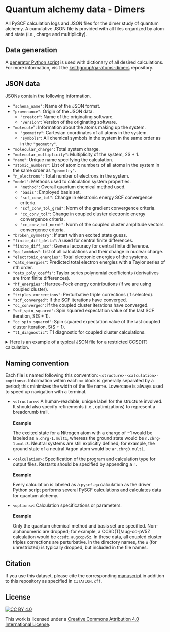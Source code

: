 # Quantum alchemy data - Dimers

All PySCF calculation logs and JSON files for the dimer study of quantum alchemy.
A cumulative JSON file is provided with all files organized by atom and state (i.e., charge and multiplicity).

## Data generation

A [generator Python script](https://github.com/keithgroup/qa-atoms-dimers/blob/main/scripts/pyscf-calc-generator/generate-pyscf.qa-calculations.py) is used with dictionary of all desired calculations.
For more information, visit the [keithgroup/qa-atoms-dimers](https://github.com/keithgroup/qa-atoms-dimers) repository.

## JSON data

JSONs contain the following information.

- `"schema_name"`: Name of the JSON format.
- `"provenance"`: Origin of the JSON data.
    - `"creator"`: Name of the originating software.
    - `"version"`: Version of the originating software.
- `"molecule`": Information about the atoms making up the system.
    - `"geometry"`: Cartesian coordinates of all atoms in the system.
    - `"symbols"`: All chemical symbols in the system in the same order as in the `"geometry"`.
- `"molecular_charge"`: Total system charge.
- `"molecular_multiplicity"`: Multiplicity of the system, 2S + 1.
- `"name"`: Unique name specifying the calculation.
- `"atomic_numbers"`: List of atomic numbers of all atoms in the system in the same order as `"geometry"`.
- `"n_electrons"`: Total number of electrons in the system.
- `"model"`: Methods used to calculation system properties.
    - `"method"`: Overall quantum chemical method used.
    - `"basis"`: Employed basis set.
    - `"scf_conv_tol"`: Change in electronic energy SCF convergence criteria.
    - `"scf_conv_tol_grad"`: Norm of the gradient convergence criteria.
    - `"cc_conv_tol"`: Change in coupled cluster electronic energy convergence criteria.
    - `"cc_conv_tol_normt"`: Norm of the coupled cluster amplitude vectors convergence criteria.
- `"broken_symmetry"`: If start with an excited state guess.
- `"finite_diff_delta"`: $h$ used for central finite differences.
- `"finite_diff_acc"`: General accuracy for central finite difference.
- `"qa_lambdas"`: List of all calculations and their change in nuclear charge.
- `"electronic_energies"`: Total electronic energies of the systems.
- `"qats_energies"`: Predicted total electron energies with a Taylor series of nth order.
- `"qats_poly_coeffs"`: Taylor series polynomial coefficients (derivatives are from finite differences).
- `"hf_energies"`: Hartree&ndash;Fock energy contributions (if we are using coupled cluster).
- `"triples_corrections"`: Perturbative triple corrections (if selected).
- `"scf_converged"`: If the SCF iterations have converged.
- `"cc_converged"`: If the coupled cluster iterations have converged.
- `"scf_spin_squared"`: Spin squared expectation value of the last SCF iteration, S(S + 1).
- `"cc_spin_squared"`: Spin squared expectation value of the last coupled cluster iteration, S(S + 1).
- `"t1_diagnostic"`: T1 diagnostic for coupled cluster calculations.

<details>
<summary>Here is an example of a typical JSON file for a restricted CCSD(T) calculation.</summary>

```json
{
    "schema_name": "pyscf_qa_output",
    "provenance": {
        "creator": "PySCF",
        "version": "1.7.6"
    },
    "molecule": {
        "geometry": [[0.0, 0.0, 0.0], [1.0, 0.0, 0.0]],
        "symbols": [ "C", "H" ]
    },
    "molecular_charge": 1,
    "molecular_multiplicity": 1,
    "name": "c.h.chrg1.mult1.sep1.00-pyscf-ccsdt.ccpv5z",
    "atomic_numbers": [ 6, 1 ],
    "n_electrons": 6,
    "model": {
        "method": "CCSD(T)",
        "basis": "cc-pV5Z",
        "scf_conv_tol": 1e-09,
        "scf_conv_tol_grad": 1e-06,
        "cc_conv_tol": 1e-05,
        "cc_conv_tol_normt": 1e-07
    },
    "broken_symmetry": false,
    "finite_diff_delta": 0.01,
    "finite_diff_acc": 2,
    "qa_lambdas": [-2.0, -1.75, -1.5, -1.25, -1.0, -0.75, -0.5, -0.25, -0.02, -0.01, 0.0, 0.01, 0.02, 0.25, 0.5, 0.75, 1.0],
    "electronic_energies": [-15.168011627351744, -17.437652214354884, -19.871649392713696, -22.472909760910394, -25.243713749492237, -28.185775141987605, -31.30046405063705, -34.589032292721846, -37.769158718628724, -37.91080265134425, -38.0527287122824, -38.194936980292034, -38.33742753403346, -41.69279835543476, -45.51040751530531, -49.50653347347145, -53.681841227320525],
    "qats_energies": {
        "0": [-38.052728712282445, -38.052728712282445, -38.052728712282445, -38.052728712282445, -38.052728712282445, -38.052728712282445, -38.052728712282445, -38.052728712282445, -38.052728712282445, -38.052728712282445, -38.052728712282445, -38.052728712282445, -38.052728712282445, -38.052728712282445, -38.052728712282445, -38.052728712282445, -38.052728712282445],
        "1": [-9.639295817503822, -13.19097492935115, -16.742654041198477, -20.294333153045805, -23.846012264893133, -27.39769137674046, -30.94937048858779, -34.50104960043512, -37.76859438333466, -37.91066154780855, -38.052728712282445, -38.19479587675634, -38.33686304123023, -41.60440782412977, -45.1560869359771, -48.70776604782443, -52.259445159671756],
        "2": [-15.283437245369, -17.512270710060427, -19.91748359437264, -22.49907589830564, -25.257047621859428, -28.191398765034002, -31.302129327829363, -34.58923931024551, -37.769158797477445, -37.91080265134425, -38.052728712282445, -38.194936980292034, -38.33742745537302, -41.692597533940166, -45.508845775218674, -49.50147343611797, -53.67048051663805],
        "3": [-15.178431136671875, -17.441924820835595, -19.87318414226604, -22.473439641299507, -25.243921858272287, -28.185861333520677, -31.30048860738097, -34.58903422018946, -37.769158692471336, -37.910802638218485, -38.052728712282445, -38.1949369934178, -38.337427560379126, -41.692802623996215, -45.51048649566707, -49.507010867631294, -53.68360628022519],
        "4": [-15.165878215006781, -17.434566528619314, -19.869212319395444, -22.47152421746145, -25.243137300668216, -28.185613094591265, -31.300439572530717, -34.58903115551132, -37.769158692345805, -37.91080263821064, -38.052728712282445, -38.194936993409954, -38.337427560253595, -41.692799559318075, -45.51043746081681, -49.50676262870188, -53.68282172262112]
    },
    "qats_poly_coeffs": [ -38.052728712282445, -14.206716447389311, -1.4110353569662948, -0.01312576358714068, 0.000784557604068444 ],
    "hf_energies": [-15.039397542797753, -17.306196946924697, -19.737151429446005, -22.33531689869329, -25.10306490226627, -28.042151890664666, -31.153962053106543, -34.43975796926096, -37.61745025305918, -37.758991404930605, -37.90081496635595, -38.04292101965761, -38.18530964699626, -41.53842403217207, -45.353806396989455, -49.34798452680033, -53.5216388132588],
    "triples_corrections": [-0.0023661770818066406, -0.002436591869254029, -0.0025221436893826266, -0.0026078797235260425, -0.0026825528418877014, -0.00274280659433309, -0.002790309777751178, -0.0028274750394940026, -0.0028536473448671044, -0.0028546165697939012, -0.0028555718050823236, -0.002856513055472478, -0.002857440325737153, -0.002874928905159725, -0.0028858628597366407, -0.002889514215818352, -0.002888325121872548],
    "scf_converged": [true, true, true, true, true, true, true, true, true, true, true, true, true, true, true, true, true],
    "cc_converged": [true, true, true, true, true, true, true, true, true, true, true, true, true, true, true, true, true],
    "t1_diagnostic": [0.018119050921357415, 0.015978960043895925, 0.014191612668712038, 0.012705161238841719, 0.011449031767649684, 0.01039494390889384, 0.009528368157857136, 0.00881696695589493, 0.00826086273579403, 0.008238268808428295, 0.008215785680011089, 0.008193410988157634, 0.00817114240042732, 0.007683329542885144, 0.007188483963259352, 0.006709734936384963, 0.006233299357290182]
}
```

</details>

## Naming convention

Each file is named following this convention: `<structure>-<calculation>-<options>`.
Information within each `<>` block is generally separated by a period; this minimizes the width of the file name.
Lowercase is always used to speed up navigation with a terminal.

- `<structure>`: A human-readable, unique label for the structure involved.
    It should also specify refinements (i.e., optimizations) to represent a breadcrumb trail.
    <br><br>
    **Example**

    The excited state for a Nitrogen atom with a charge of $-1$ would be labeled as `n.chrg-1.mult1`, whereas the ground state would be `n.chrg-1.mult3`.
    Neutral systems are still explicitly defined; for example, the ground state of a neutral Argon atom would be `ar.chrg0.mult1`.

- `<calculation>`: Specification of the program and calculation type for output files.
    Restarts should be specified by appending a `r`.
    <br><br>
    **Example**

    Every calculation is labeled as a `pyscf.qa` calculation as the driver Python script performs several PySCF calculations and calculates data for quantum alchemy.

- `<options>`: Calculation specifications or parameters.
    <br><br>
    **Example**

    Only the quantum chemical method and basis set are specified.
    Non-alphanumeric are dropped; for example, a CCSD(T)/aug-cc-pV5Z calculation would be `ccsdt.augccpv5z`.
    In these data, all coupled cluster triples corrections are perturbative.
    In the directory names, the `u` (for unrestricted) is typically dropped, but included in the file names.

## Citation

If you use this dataset, please cite the corresponding [manuscript](https://doi.org/10.26434/chemrxiv-2021-pt5gd) in addition to this repository as specified in `CITATION.cff`.

## License

[![CC BY 4.0][cc-by-shield]][cc-by]

This work is licensed under a
[Creative Commons Attribution 4.0 International License][cc-by].

[cc-by]: http://creativecommons.org/licenses/by/4.0/
[cc-by-shield]: https://img.shields.io/badge/License-CC%20BY%204.0-lightgrey.svg
